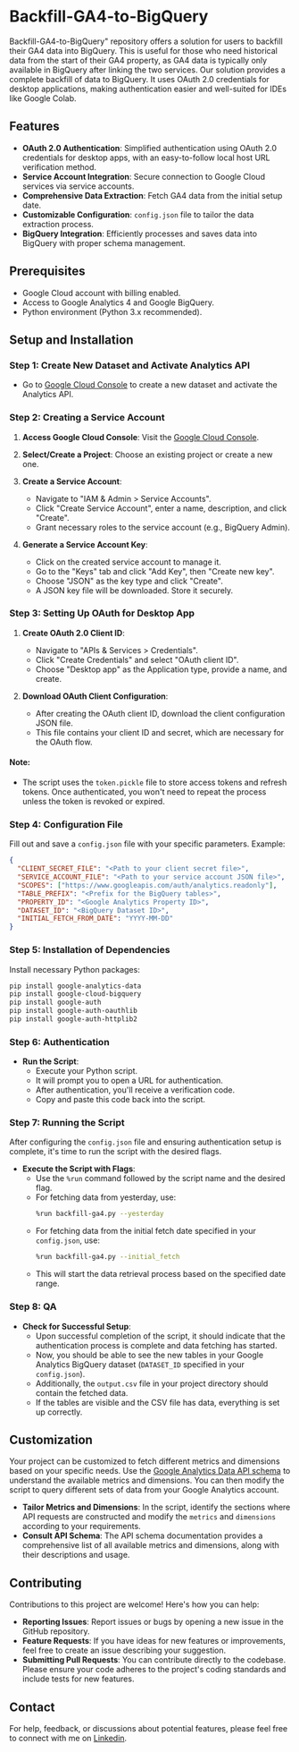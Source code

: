 # Backfill-GA4-to-BigQuery
Backfill-GA4-to-BigQuery" repository offers a solution for users to backfill their GA4 data into BigQuery. This is useful for those who need historical data from the start of their GA4 property, as GA4 data is typically only available in BigQuery after linking the two services. Our solution provides a complete backfill of data to BigQuery. It uses OAuth 2.0 credentials for desktop applications, making authentication easier and well-suited for IDEs like Google Colab.

## Features
- **OAuth 2.0 Authentication**: Simplified authentication using OAuth 2.0 credentials for desktop apps, with an easy-to-follow local host URL verification method.
- **Service Account Integration**: Secure connection to Google Cloud services via service accounts.
- **Comprehensive Data Extraction**: Fetch GA4 data from the initial setup date.
- **Customizable Configuration**: `config.json` file to tailor the data extraction process.
- **BigQuery Integration**: Efficiently processes and saves data into BigQuery with proper schema management.

## Prerequisites
- Google Cloud account with billing enabled.
- Access to Google Analytics 4 and Google BigQuery.
- Python environment (Python 3.x recommended).

## Setup and Installation

### Step 1: Create New Dataset and Activate Analytics API
- Go to [Google Cloud Console](https://console.cloud.google.com/apis/api/analyticsdata.googleapis.com/metrics) to create a new dataset and activate the Analytics API.

### Step 2: Creating a Service Account

1. **Access Google Cloud Console**: Visit the [Google Cloud Console](https://console.cloud.google.com/).

2. **Select/Create a Project**: Choose an existing project or create a new one.

3. **Create a Service Account**:
   - Navigate to "IAM & Admin > Service Accounts".
   - Click "Create Service Account", enter a name, description, and click "Create".
   - Grant necessary roles to the service account (e.g., BigQuery Admin).

4. **Generate a Service Account Key**:
   - Click on the created service account to manage it.
   - Go to the "Keys" tab and click "Add Key", then "Create new key".
   - Choose "JSON" as the key type and click "Create".
   - A JSON key file will be downloaded. Store it securely.
  
### Step 3: Setting Up OAuth for Desktop App

1. **Create OAuth 2.0 Client ID**:
   - Navigate to "APIs & Services > Credentials".
   - Click "Create Credentials" and select "OAuth client ID".
   - Choose "Desktop app" as the Application type, provide a name, and create.

2. **Download OAuth Client Configuration**:
   - After creating the OAuth client ID, download the client configuration JSON file.
   - This file contains your client ID and secret, which are necessary for the OAuth flow.
#### Note:
- The script uses the `token.pickle` file to store access tokens and refresh tokens. Once authenticated, you won't need to repeat the process unless the token is revoked or expired.


### Step 4: Configuration File
Fill out and save a `config.json` file with your specific parameters. Example:
```json
{
  "CLIENT_SECRET_FILE": "<Path to your client secret file>",
  "SERVICE_ACCOUNT_FILE": "<Path to your service account JSON file>",
  "SCOPES": ["https://www.googleapis.com/auth/analytics.readonly"],
  "TABLE_PREFIX": "<Prefix for the BigQuery tables>",
  "PROPERTY_ID": "<Google Analytics Property ID>",
  "DATASET_ID": "<BigQuery Dataset ID>",
  "INITIAL_FETCH_FROM_DATE": "YYYY-MM-DD"
}
```

### Step 5: Installation of Dependencies
Install necessary Python packages:
```bash
pip install google-analytics-data
pip install google-cloud-bigquery
pip install google-auth
pip install google-auth-oauthlib
pip install google-auth-httplib2
```

### Step 6: Authentication

- **Run the Script**:
  - Execute your Python script.
  - It will prompt you to open a URL for authentication.
  - After authentication, you'll receive a verification code.
  - Copy and paste this code back into the script.
 

### Step 7: Running the Script

After configuring the `config.json` file and ensuring authentication setup is complete, it's time to run the script with the desired flags.

- **Execute the Script with Flags**:
  - Use the `%run` command followed by the script name and the desired flag.
  - For fetching data from yesterday, use:
    ```bash
    %run backfill-ga4.py --yesterday
    ```
  - For fetching data from the initial fetch date specified in your `config.json`, use:
    ```bash
    %run backfill-ga4.py --initial_fetch
    ```
  - This will start the data retrieval process based on the specified date range.


### Step 8: QA

- **Check for Successful Setup**:
  - Upon successful completion of the script, it should indicate that the authentication process is complete and data fetching has started.
  - Now, you should be able to see the new tables in your Google Analytics BigQuery dataset (`DATASET_ID` specified in your `config.json`).
  - Additionally, the `output.csv` file in your project directory should contain the fetched data.
  - If the tables are visible and the CSV file has data, everything is set up correctly.
 

## Customization

Your project can be customized to fetch different metrics and dimensions based on your specific needs. Use the [Google Analytics Data API schema](https://developers.google.com/analytics/devguides/reporting/data/v1/api-schema) to understand the available metrics and dimensions. You can then modify the script to query different sets of data from your Google Analytics account.

- **Tailor Metrics and Dimensions**: In the script, identify the sections where API requests are constructed and modify the `metrics` and `dimensions` according to your requirements.
- **Consult API Schema**: The API schema documentation provides a comprehensive list of all available metrics and dimensions, along with their descriptions and usage.


## Contributing

Contributions to this project are welcome! Here's how you can help:

- **Reporting Issues**: Report issues or bugs by opening a new issue in the GitHub repository.
- **Feature Requests**: If you have ideas for new features or improvements, feel free to create an issue describing your suggestion.
- **Submitting Pull Requests**: You can contribute directly to the codebase. Please ensure your code adheres to the project's coding standards and include tests for new features.


## Contact
For help, feedback, or discussions about potential features, please feel free to connect with me on [Linkedin](https://www.linkedin.com/in/ali-iz/).

